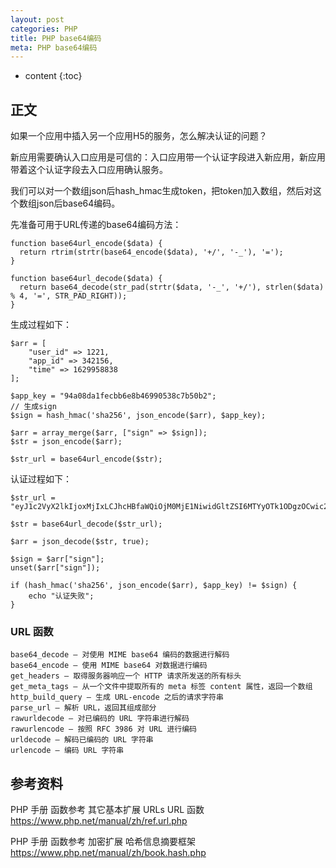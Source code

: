 ```yaml
---
layout: post
categories: PHP
title: PHP base64编码
meta: PHP base64编码
---
```

* content
{:toc}

## 正文

如果一个应用中插入另一个应用H5的服务，怎么解决认证的问题？

新应用需要确认入口应用是可信的：入口应用带一个认证字段进入新应用，新应用带着这个认证字段去入口应用确认服务。

我们可以对一个数组json后hash_hmac生成token，把token加入数组，然后对这个数组json后base64编码。

先准备可用于URL传递的base64编码方法：
```
function base64url_encode($data) {
  return rtrim(strtr(base64_encode($data), '+/', '-_'), '=');
}

function base64url_decode($data) {
  return base64_decode(str_pad(strtr($data, '-_', '+/'), strlen($data) % 4, '=', STR_PAD_RIGHT));
}
```

生成过程如下：
```
$arr = [
    "user_id" => 1221,
    "app_id" => 342156,
    "time" => 1629958838
];

$app_key = "94a08da1fecbb6e8b46990538c7b50b2";
// 生成sign
$sign = hash_hmac('sha256', json_encode($arr), $app_key);

$arr = array_merge($arr, ["sign" => $sign]);
$str = json_encode($arr);

$str_url = base64url_encode($str);
```

认证过程如下：
```
$str_url = "eyJ1c2VyX2lkIjoxMjIxLCJhcHBfaWQiOjM0MjE1NiwidGltZSI6MTYyOTk1ODgzOCwic2lnbiI6ImVhMjU0MmJlNmVmOWQxNTZlNDMwOWFlOWU4ZTNhODIwNTZiNjI2MjExOWI2NzNlNjVmOGM2OWY4NjBlOWY4ZDIifQ";
 
$str = base64url_decode($str_url);

$arr = json_decode($str, true);

$sign = $arr["sign"];
unset($arr["sign"]);

if (hash_hmac('sha256', json_encode($arr), $app_key) != $sign) {
    echo "认证失败";
}
```

### URL 函数

    base64_decode — 对使用 MIME base64 编码的数据进行解码
    base64_encode — 使用 MIME base64 对数据进行编码
    get_headers — 取得服务器响应一个 HTTP 请求所发送的所有标头
    get_meta_tags — 从一个文件中提取所有的 meta 标签 content 属性，返回一个数组
    http_build_query — 生成 URL-encode 之后的请求字符串
    parse_url — 解析 URL，返回其组成部分
    rawurldecode — 对已编码的 URL 字符串进行解码
    rawurlencode — 按照 RFC 3986 对 URL 进行编码
    urldecode — 解码已编码的 URL 字符串
    urlencode — 编码 URL 字符串

## 参考资料

PHP 手册 函数参考 其它基本扩展 URLs URL 函数 <https://www.php.net/manual/zh/ref.url.php>

PHP 手册 函数参考 加密扩展 哈希信息摘要框架 <https://www.php.net/manual/zh/book.hash.php>
